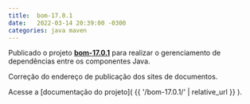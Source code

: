 ```yaml
---
title:  bom-17.0.1
date:   2022-03-14 20:39:00 -0300
categories: java maven
---
```

Publicado o projeto **[bom-17.0.1](https://lvrodrigues.github.io/repository/bom-17.0.1)** para realizar o gerenciamento de dependências entre os componentes Java.

Correção do endereço de publicação dos sites de documentos.

Acesse a [documentação do projeto]( {{ '/bom-17.0.1/' | relative_url }} ).
